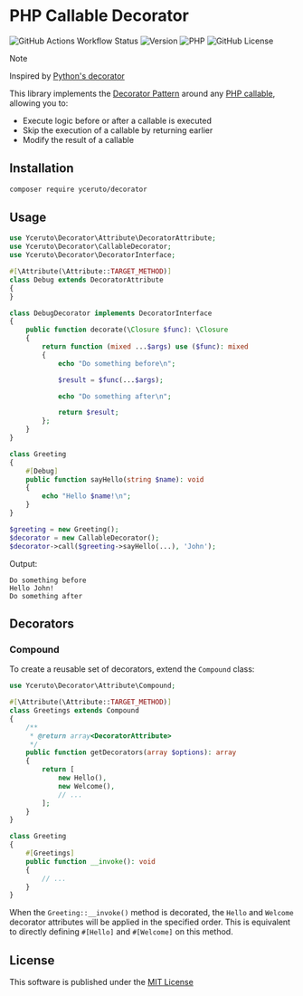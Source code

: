# PHP Callable Decorator

![GitHub Actions Workflow Status](https://img.shields.io/github/actions/workflow/status/yceruto/decorator/ci.yml)
![Version](https://img.shields.io/badge/dynamic/json?url=https%3A%2F%2Frepo.packagist.org%2Fp2%2Fyceruto%2Fdecorator.json&query=%24.packages%5B%22yceruto%2Fdecorator%22%5D%5B0%5D.version&label=version)
![PHP](https://img.shields.io/badge/dynamic/json?url=https%3A%2F%2Fgithub.com%2Fyceruto%2Fdecorator%2Fraw%2Fmain%2Fcomposer.json&query=require.php&label=php)
![GitHub License](https://img.shields.io/github/license/yceruto/decorator)

> [!NOTE]
> Inspired by [Python's decorator](https://peps.python.org/pep-0318/)

This library implements the [Decorator Pattern](https://en.wikipedia.org/wiki/Decorator_pattern) around 
any [PHP callable](https://www.php.net/manual/en/language.types.callable.php), allowing you to:
 * Execute logic before or after a callable is executed
 * Skip the execution of a callable by returning earlier
 * Modify the result of a callable

## Installation

```bash
composer require yceruto/decorator
```

## Usage

```php
use Yceruto\Decorator\Attribute\DecoratorAttribute;
use Yceruto\Decorator\CallableDecorator;
use Yceruto\Decorator\DecoratorInterface;

#[\Attribute(\Attribute::TARGET_METHOD)]
class Debug extends DecoratorAttribute
{
}

class DebugDecorator implements DecoratorInterface
{
    public function decorate(\Closure $func): \Closure
    {
        return function (mixed ...$args) use ($func): mixed
        {
            echo "Do something before\n";

            $result = $func(...$args);

            echo "Do something after\n";

            return $result;
        };
    }
}

class Greeting
{
    #[Debug]
    public function sayHello(string $name): void
    {
        echo "Hello $name!\n";
    }
}

$greeting = new Greeting();
$decorator = new CallableDecorator();
$decorator->call($greeting->sayHello(...), 'John');
```
Output:
```
Do something before
Hello John!
Do something after
```

## Decorators

### Compound

To create a reusable set of decorators, extend the `Compound` class:

```php
use Yceruto\Decorator\Attribute\Compound;

#[\Attribute(\Attribute::TARGET_METHOD)]
class Greetings extends Compound
{
    /**
     * @return array<DecoratorAttribute>
     */
    public function getDecorators(array $options): array
    {
        return [
            new Hello(),
            new Welcome(),
            // ...
        ];
    }
}

class Greeting
{
    #[Greetings]
    public function __invoke(): void
    {
        // ...
    }
}
```

When the `Greeting::__invoke()` method is decorated, the `Hello` and `Welcome` decorator attributes will be applied 
in the specified order. This is equivalent to directly defining `#[Hello]` and `#[Welcome]` on this method.

## License

This software is published under the [MIT License](LICENSE)
